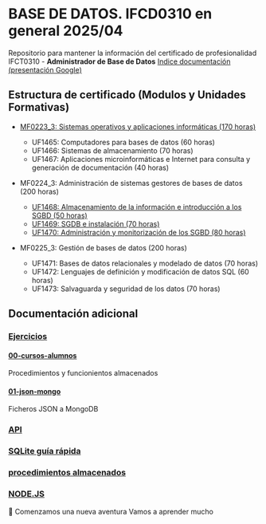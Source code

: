 # BASE DE DATOS. IFCD0310 en general 2025/04
Repositorio para mantener la información del certificado de profesionalidad IFCT0310 - **Administrador de Base de Datos**
[Indice documentación (presentación Google)](https://docs.google.com/presentation/d/1yrxMqwIv4lkUsP8WN6mQDHwv0MbggUKrgXNLzzGTG5w/edit?usp=sharing)



## Estructura de certificado (Modulos y Unidades Formativas)

* [MF0223_3: Sistemas operativos y aplicaciones informáticas (170 horas)](./01-SO-Aplicaciones(MF0223)/)
    * UF1465: Computadores para bases de datos (60 horas)
    * UF1466: Sistemas de almacenamiento (70 horas)
    * UF1467: Aplicaciones microinformáticas e Internet para consulta y generación de documentación (40 horas)

* MF0224_3: Administración de sistemas gestores de bases de datos (200 horas)
    * [UF1468: Almacenamiento de la información e introducción a los SGBD (50 horas)](./02-SGBD-Administracion(MF0224)/01-Sistemas-Almacenamiento(UF1468)/)
    * [UF1469: SGDB e instalación (70 horas)](./02-SGBD-Administracion(MF0224)/02-SGBD-instalacion(UF1469)/)
    * [UF1470: Administración y monitorización de los SGBD (80 horas)](./02-SGBD-Administracion(MF0224)/03-SGBD-administracion(UF1470)/)
* MF0225_3: Gestión de bases de datos (200 horas)
    * UF1471: Bases de datos relacionales y modelado de datos (70 horas) 
    * UF1472: Lenguajes de definición y modificación de datos SQL (60 horas)
    * UF1473: Salvaguarda y seguridad de los datos (70 horas)

## Documentación adicional

### [Ejercicios](./EJERCICIOS/)

#### [00-cursos-alumnos](./EJERCICIOS/00-cursos-alumnos/) 
Procedimientos y funcionientos almacenados

#### [01-json-mongo](./EJERCICIOS/01-json-mongo/)
Ficheros JSON a MongoDB

### [API](./api/)

### [SQLite guía rápida](./SQLite/sqlite-presentacion.md)

### [procedimientos almacenados](./procedimientos/)

### [NODE.JS](./NODE.JS/)


🚀 Comenzamos una nueva aventura 
Vamos a aprender mucho 
